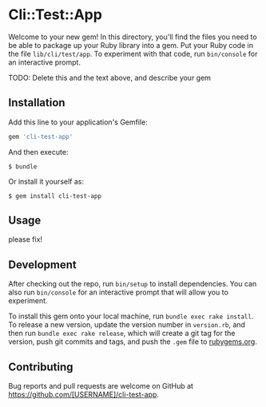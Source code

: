 # Cli::Test::App

Welcome to your new gem! In this directory, you'll find the files you need to be able to package up your Ruby library into a gem. Put your Ruby code in the file `lib/cli/test/app`. To experiment with that code, run `bin/console` for an interactive prompt.

TODO: Delete this and the text above, and describe your gem

## Installation

Add this line to your application's Gemfile:

```ruby
gem 'cli-test-app'
```

And then execute:

    $ bundle

Or install it yourself as:

    $ gem install cli-test-app

## Usage

please fix!

## Development

After checking out the repo, run `bin/setup` to install dependencies. You can also run `bin/console` for an interactive prompt that will allow you to experiment.

To install this gem onto your local machine, run `bundle exec rake install`. To release a new version, update the version number in `version.rb`, and then run `bundle exec rake release`, which will create a git tag for the version, push git commits and tags, and push the `.gem` file to [rubygems.org](https://rubygems.org).

## Contributing

Bug reports and pull requests are welcome on GitHub at https://github.com/[USERNAME]/cli-test-app.

